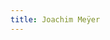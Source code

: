 ```yaml
---
title: Joachim Meÿer
---
```


<link rel="import" href="/bower_components/polymer/polymer.html">
<link rel="import" href="shared-styles.html">

<dom-module id="main-element">
  <template>
    <style include="shared-styles">
      :host {
        display: block;

        padding: 10px;
      }
    </style>

    <div class="card">
      <h1>{{ page.title }}</h1>
      <p>These pages include resources from Joachim Meÿer's book "The Art of Combat".</p>

      <img class="card-image" src="/manuals/meyer/images/Meyer_1570_Cover.jpg">

    </div>
  </template>

  <script>
    Polymer({
      is: 'main-element',
    });
  </script>
</dom-module>